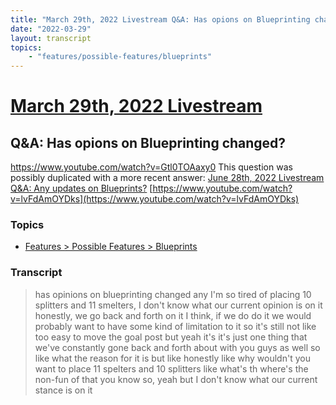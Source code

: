 ```yaml
---
title: "March 29th, 2022 Livestream Q&A: Has opions on Blueprinting changed?"
date: "2022-03-29"
layout: transcript
topics:
    - "features/possible-features/blueprints"
---
```

# [March 29th, 2022 Livestream](../2022-03-29.md)
## Q&A: Has opions on Blueprinting changed?
https://www.youtube.com/watch?v=Gtl0TOAaxy0
This question was possibly duplicated with a more recent answer: [June 28th, 2022 Livestream Q&A: Any updates on Blueprints?](./yt-lvFdAmOYDks.md) [https://www.youtube.com/watch?v=lvFdAmOYDks](https://www.youtube.com/watch?v=lvFdAmOYDks)


### Topics
* [Features > Possible Features > Blueprints](../topics/features/possible-features/blueprints.md)

### Transcript

> has opinions on blueprinting changed any I'm so tired of placing 10 splitters and 11 smelters, I don't know what our current opinion is on it honestly, we go back and forth on it I think, if we do do it we would probably want to have some kind of limitation to it so it's still not like too easy to move the goal post but yeah it's it's just one thing that we've constantly gone back and forth about with you guys as well so like what the reason for it is but like honestly like why wouldn't you want to place 11 spelters and 10 splitters like what's th where's the non-fun of that you know so, yeah but I don't know what our current stance is on it
